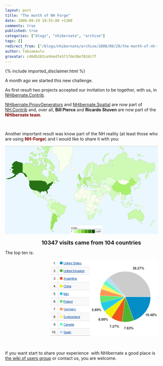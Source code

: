 ```yaml
---
layout: post
title: "The month of NH Forge"
date: 2008-09-29 18:55:00 +1300
comments: true
published: true
categories: ["blogs", "nhibernate", "archive"]
tags: []
redirect_from: ["/blogs/nhibernate/archive/2008/09/29/the-month-of-nh-forge.aspx/", "/blogs/nhibernate/archive/2008/09/29/the-month-of-nh-forge.html"]
author: fabiomaulo
gravatar: cd6db202ce94ed7e5f1fde30e702dc7f
---
```

{% include imported_disclaimer.html %}

<p>A month ago we started this new challenge.</p>
<p>As first result two projects accepted our invitation to be together, with us, in <a href="http://sourceforge.net/projects/nhcontrib/">NHibernate.Contrib</a>.</p>
<p><a href="/wikis/proxygenerators10/default.aspx">NHibernate.ProxyGenerators</a> and <a href="/wikis/spatial/default.aspx">NHibernate.Spatial</a> are now part of <a href="http://sourceforge.net/projects/nhcontrib/">NH.Contrib</a> and, over all, <strong>Bill Pierce </strong>and <strong>Ricardo Stuven </strong>are now part of the <span style="color: #800000;"><strong>NHibernate team</strong></span>.</p>
<p>&nbsp;</p>
<p>Another important result was know part of the NH reality (at least those who are using <span style="color: #800000;"><strong>NH-Forge</strong></span>) and I would like to share it with you:</p>
<p><img src="/images/posts/2008/09/29/Analytics1.png" /></p>
<p style="padding-left: 120px;"><span style="font-size: large;"><strong>10347 visits came from 104 countries</strong></span></p>
<p>The top ten is:</p>
<p style="padding-left: 150px;"><img src="/images/posts/2008/09/29/Analytics2.png" /></p>
<p>&nbsp;</p>
<p>If you want start to share your experience&nbsp; with NHibernate a good place is <a href="/groups/nhusers/wiki/default.aspx">the wiki of users group</a> or contact us, you are welcome.</p>
